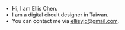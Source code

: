 - Hi, I am Ellis Chen.
- I am a digital circuit designer in Taiwan.
- You can contact me via ellisyjc@gmail.com.
